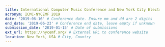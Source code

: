 ```yaml
---
title: International Computer Music Conference and New York City Electroacoustic Music Festival
acronym: ICMC-NYCEMF 2019
date: '2019-06-16' # Conference date. Ensure mm and dd are 2 digits
end_date: '2019-06-23' # Conference end date, leave empty if unknown
submission_date: '2019-01-15' # Date of submissions
ext_url: https://nycemf.org/ # External URL to conference website
location: New York, USA # City, Country
---
```

